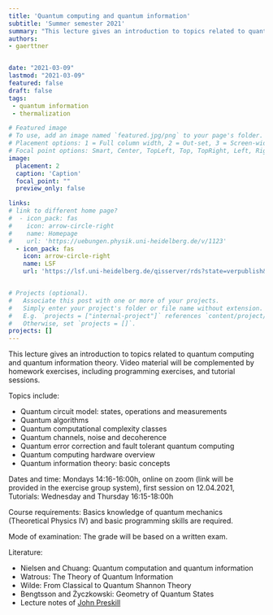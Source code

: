 ```yaml
---
title: 'Quantum computing and quantum information'
subtitle: 'Summer semester 2021'
summary: "This lecture gives an introduction to topics related to quantum computing and quantum information theory."
authors:
- gaerttner


date: "2021-03-09"
lastmod: "2021-03-09"
featured: false
draft: false
tags:
 - quantum information
 - thermalization

# Featured image
# To use, add an image named `featured.jpg/png` to your page's folder.
# Placement options: 1 = Full column width, 2 = Out-set, 3 = Screen-width
# Focal point options: Smart, Center, TopLeft, Top, TopRight, Left, Right, BottomLeft, Bottom, BottomRight
image:
  placement: 2
  caption: 'Caption'
  focal_point: ""
  preview_only: false

links:
# link to different home page?
#  - icon_pack: fas
#    icon: arrow-circle-right
#    name: Homepage
#    url: 'https://uebungen.physik.uni-heidelberg.de/v/1123'
  - icon_pack: fas
    icon: arrow-circle-right
    name: LSF
    url: 'https://lsf.uni-heidelberg.de/qisserver/rds?state=verpublish&status=init&vmfile=no&publishid=339052&moduleCall=webInfo&publishConfFile=webInfo&publishSubDir=veranstaltung'


# Projects (optional).
#   Associate this post with one or more of your projects.
#   Simply enter your project's folder or file name without extension.
#   E.g. `projects = ["internal-project"]` references `content/project/deep-learning/index.md`.
#   Otherwise, set `projects = []`.
projects: []
---
```


This lecture gives an introduction to topics related to quantum computing and quantum information theory. Video material will be complemented by homework exercises, including programming exercises, and tutorial sessions.

Topics include:
- Quantum circuit model: states, operations and measurements
- Quantum algorithms
- Quantum computational complexity classes
- Quantum channels, noise and decoherence
- Quantum error correction and fault tolerant quantum computing
- Quantum computing hardware overview
- Quantum information theory: basic concepts

Dates and time: Mondays 14:16-16:00h, online on zoom (link will be provided in the exercise group system), first session on 12.04.2021, Tutorials: Wednesday and Thursday 16:15-18:00h

Course requirements: Basics knowledge of quantum mechanics (Theoretical Physics IV) and basic programming skills are required.

Mode of examination: The grade will be based on a written exam.

Literature:
- Nielsen and Chuang: Quantum computation and quantum information 
- Watrous: The Theory of Quantum Information
- Wilde: From Classical to Quantum Shannon Theory
- Bengtsson and Życzkowski: Geometry of Quantum States
- Lecture notes of <a href="http://theory.caltech.edu/~preskill/ph219/ph219_2020-21.html">John Preskill</a>
